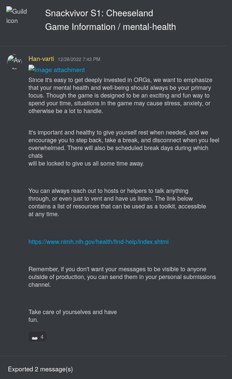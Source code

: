 <!DOCTYPE html><html lang=en><head><title>Snackvivor S1: Cheeseland - mental-health</title><meta charset=utf-8><meta name=viewport content="width=device-width"><style>@font-face{src:url("https://cdn.jsdelivr.net/gh/Tyrrrz/DiscordFonts@master/ggsans-normal-400.woff2");font-family:gg sans;font-weight:400;font-style:normal}@font-face{src:url("https://cdn.jsdelivr.net/gh/Tyrrrz/DiscordFonts@master/ggsans-normal-500.woff2");font-family:gg sans;font-weight:500;font-style:normal}@font-face{src:url("https://cdn.jsdelivr.net/gh/Tyrrrz/DiscordFonts@master/ggsans-normal-600.woff2");font-family:gg sans;font-weight:600;font-style:normal}@font-face{src:url("https://cdn.jsdelivr.net/gh/Tyrrrz/DiscordFonts@master/ggsans-normal-700.woff2");font-family:gg sans;font-weight:700;font-style:normal}@font-face{src:url("https://cdn.jsdelivr.net/gh/Tyrrrz/DiscordFonts@master/ggsans-normal-800.woff2");font-family:gg sans;font-weight:800;font-style:normal}@font-face{src:url("https://cdn.jsdelivr.net/gh/Tyrrrz/DiscordFonts@master/ggsans-italic-400.woff2");font-family:gg sans;font-weight:400;font-style:italic}@font-face{src:url("https://cdn.jsdelivr.net/gh/Tyrrrz/DiscordFonts@master/ggsans-italic-500.woff2");font-family:gg sans;font-weight:500;font-style:italic}@font-face{src:url("https://cdn.jsdelivr.net/gh/Tyrrrz/DiscordFonts@master/ggsans-italic-600.woff2");font-family:gg sans;font-weight:600;font-style:italic}@font-face{src:url("https://cdn.jsdelivr.net/gh/Tyrrrz/DiscordFonts@master/ggsans-italic-700.woff2");font-family:gg sans;font-weight:700;font-style:italic}@font-face{src:url("https://cdn.jsdelivr.net/gh/Tyrrrz/DiscordFonts@master/ggsans-italic-800.woff2");font-family:gg sans;font-weight:800;font-style:italic}html,body{margin:0;padding:0;background-color:#36393e;color:#dcddde;font-family:"gg sans","Helvetica Neue",Helvetica,Arial,sans-serif;font-size:17px;font-weight:400;scroll-behavior:smooth}a{color:#00aff4;text-decoration:none}a:hover{text-decoration:underline}img{object-fit:contain;image-rendering:high-quality;image-rendering:-webkit-optimize-contrast}.preamble{display:grid;grid-template-columns:auto 1fr;max-width:100%;padding:1rem}.preamble__guild-icon-container{grid-column:1}.preamble__guild-icon{max-width:88px;max-height:88px}.preamble__entries-container{grid-column:2;margin-left:1rem}.preamble__entry{margin-bottom:0.15rem;color:#ffffff;font-size:1.4rem}.preamble__entry--small{font-size:1rem}.chatlog{padding:1rem 0;width:100%;border-top:1px solid rgba(255,255,255,0.1);border-bottom:1px solid rgba(255,255,255,0.1)}.chatlog__message-group{margin-bottom:1rem}.chatlog__message-container{background-color:transparent;transition:background-color 1s ease}.chatlog__message-container--highlighted{background-color:rgba(114,137,218,0.2)}.chatlog__message-container--pinned{background-color:rgba(249,168,37,0.05)}.chatlog__message{display:grid;grid-template-columns:auto 1fr;padding:0.15rem 0;direction:ltr;unicode-bidi:bidi-override}.chatlog__message:hover{background-color:#32353b}.chatlog__message:hover .chatlog__short-timestamp{display:block}.chatlog__message-aside{grid-column:1;width:72px;padding:0.15rem 0.15rem 0 0.15rem;text-align:center}.chatlog__reply-symbol{height:10px;margin:6px 4px 4px 36px;border-left:2px solid #4f545c;border-top:2px solid #4f545c;border-radius:8px 0 0 0}.chatlog__avatar{width:40px;height:40px;border-radius:50%}.chatlog__short-timestamp{display:none;color:#a3a6aa;font-size:0.75rem;font-weight:500;direction:ltr;unicode-bidi:bidi-override}.chatlog__message-primary{grid-column:2;min-width:0}.chatlog__reply{display:flex;margin-bottom:0.15rem;align-items:center;color:#b5b6b8;font-size:0.875rem;white-space:nowrap;overflow:hidden;text-overflow:ellipsis}.chatlog__reply-avatar{width:16px;height:16px;margin-right:0.25rem;border-radius:50%}.chatlog__reply-author{margin-right:0.3rem;font-weight:600}.chatlog__reply-content{overflow:hidden;text-overflow:ellipsis}.chatlog__reply-link{cursor:pointer}.chatlog__reply-link *{display:inline;pointer-events:none}.chatlog__reply-link .chatlog__markdown-quote{display:inline}.chatlog__reply-link .chatlog__markdown-pre{display:inline}.chatlog__reply-link:hover{color:#ffffff}.chatlog__reply-link:hover *:not(.chatlog__markdown-spoiler){color:inherit}.chatlog__reply-edited-timestamp{margin-left:0.25rem;color:#a3a6aa;font-size:0.75rem;font-weight:500;direction:ltr;unicode-bidi:bidi-override}.chatlog__system-notification-icon{width:18px;height:18px}.chatlog__system-notification-author{font-weight:500;color:#ffffff}.chatlog__system-notification-content{color:#96989d}.chatlog__system-notification-link{font-weight:500;color:#ffffff}.chatlog__system-notification-timestamp{margin-left:0.3rem;color:#a3a6aa;font-size:0.75rem;font-weight:500;direction:ltr;unicode-bidi:bidi-override}.chatlog__system-notification-timestamp a{color:inherit}.chatlog__header{margin-bottom:0.1rem}.chatlog__author{font-weight:500;color:#ffffff}.chatlog__author-tag{position:relative;top:-0.1rem;margin-left:0.3rem;padding:0.05rem 0.3rem;border-radius:3px;background-color:#5865F2;color:#ffffff;font-size:0.625rem;font-weight:500;line-height:1.3}.chatlog__timestamp{margin-left:0.3rem;color:#a3a6aa;font-size:0.75rem;font-weight:500;direction:ltr;unicode-bidi:bidi-override}.chatlog__timestamp a{color:inherit}.chatlog__content{padding-right:1rem;font-size:0.95rem;word-wrap:break-word}.chatlog__edited-timestamp{margin-left:0.15rem;color:#a3a6aa;font-size:0.75rem;font-weight:500}.chatlog__attachment{position:relative;width:fit-content;margin-top:0.3rem;border-radius:3px;overflow:hidden}.chatlog__attachment--hidden{cursor:pointer;box-shadow:0 0 1px 1px rgba(0,0,0,0.1)}.chatlog__attachment--hidden *{pointer-events:none}.chatlog__attachment-spoiler-caption{display:none;position:absolute;left:50%;top:50%;z-index:999;padding:0.4rem 0.8rem;border-radius:20px;transform:translate(-50%,-50%);background-color:rgba(0,0,0,0.9);color:#dcddde;font-size:0.9rem;font-weight:600;letter-spacing:0.05rem}.chatlog__attachment--hidden .chatlog__attachment-spoiler-caption{display:block}.chatlog__attachment--hidden:hover .chatlog__attachment-spoiler-caption{color:#fff}.chatlog__attachment-media{max-width:45vw;max-height:500px;vertical-align:top;border-radius:3px}.chatlog__attachment--hidden .chatlog__attachment-media{filter:blur(44px)}.chatlog__attachment-generic{max-width:520px;width:100%;height:40px;padding:10px;border:1px solid #292b2f;border-radius:3px;background-color:#2f3136;overflow:hidden}.chatlog__attachment--hidden .chatlog__attachment-generic{filter:blur(44px)}.chatlog__attachment-generic-icon{float:left;width:30px;height:100%;margin-right:10px}.chatlog__attachment-generic-size{color:#72767d;font-size:12px}.chatlog__attachment-generic-name{overflow:hidden;white-space:nowrap;text-overflow:ellipsis}.chatlog__embed{display:flex;margin-top:0.3rem;max-width:520px}.chatlog__embed-color-pill{flex-shrink:0;width:0.25rem;border-top-left-radius:3px;border-bottom-left-radius:3px}.chatlog__embed-color-pill--default{background-color:#202225}.chatlog__embed-content-container{display:flex;flex-direction:column;padding:0.5rem 0.6rem;border:1px solid rgba(46,48,54,0.6);border-top-right-radius:3px;border-bottom-right-radius:3px;background-color:rgba(46,48,54,0.3)}.chatlog__embed-content{display:flex;width:100%}.chatlog__embed-text{flex:1}.chatlog__embed-author-container{display:flex;margin-bottom:0.5rem;align-items:center}.chatlog__embed-author-icon{width:20px;height:20px;margin-right:0.5rem;border-radius:50%}.chatlog__embed-author{color:#ffffff;font-size:0.875rem;font-weight:600;direction:ltr;unicode-bidi:bidi-override}.chatlog__embed-author-link{color:#ffffff}.chatlog__embed-title{margin-bottom:0.5rem;color:#ffffff;font-size:0.875rem;font-weight:600}.chatlog__embed-description{color:#dcddde;font-weight:500;font-size:0.85rem}.chatlog__embed-fields{display:flex;flex-wrap:wrap;gap:0 0.5rem}.chatlog__embed-field{flex:0;min-width:100%;max-width:506px;padding-top:0.6rem;font-size:0.875rem}.chatlog__embed-field--inline{flex:1;flex-basis:auto;min-width:50px}.chatlog__embed-field-name{margin-bottom:0.2rem;color:#ffffff;font-weight:600}.chatlog__embed-field-value{color:#dcddde;font-weight:500}.chatlog__embed-thumbnail{flex:0;max-width:80px;max-height:80px;margin-left:1.2rem;border-radius:3px}.chatlog__embed-images{display:grid;margin-top:0.6rem;grid-template-columns:repeat(2,1fr);gap:0.25rem}.chatlog__embed-images--single{display:block}.chatlog__embed-image{object-fit:cover;object-position:center;max-width:500px;max-height:400px;width:100%;height:100%;border-radius:3px}.chatlog__embed-footer{margin-top:0.6rem;color:#dcddde}.chatlog__embed-footer-icon{width:20px;height:20px;margin-right:0.2rem;border-radius:50%;vertical-align:middle}.chatlog__embed-footer-text{vertical-align:middle;font-size:0.75rem;font-weight:500}.chatlog__embed-generic-image{object-fit:contain;object-position:left;max-width:45vw;max-height:500px;vertical-align:top;border-radius:3px}.chatlog__embed-generic-gifv{object-fit:contain;object-position:left;max-width:45vw;max-height:500px;vertical-align:top;border-radius:3px}.chatlog__embed-invite-container{min-width:320px;padding:0.6rem 0.7rem;border:1px solid rgba(46,48,54,0.6);border-radius:3px;background-color:rgba(46,48,54,0.3)}.chatlog__embed-invite-title{margin:0 0 0.8rem 0;color:#b9bbbe;font-size:0.75rem;font-weight:700;text-transform:uppercase}.chatlog__embed-invite{display:flex}.chatlog__embed-invite-guild-icon{width:50px;height:50px;border-radius:0.85rem}.chatlog__embed-invite-info{margin-left:1rem}.chatlog__embed-invite-guild-name{color:#ffffff;font-weight:600}.chatlog__embed-invite-guild-name a{color:inherit}.chatlog__embed-invite-channel-icon{width:18px;height:18px;vertical-align:bottom}.chatlog__embed-invite-channel-name{font-size:0.9rem;font-weight:600}.chatlog__embed-spotify{border:0}.chatlog__embed-youtube-container{margin-top:0.6rem}.chatlog__embed-youtube{border:0;border-radius:3px}.chatlog__sticker{width:180px;height:180px}.chatlog__sticker--media{max-width:100%;max-height:100%}.chatlog__reactions{display:flex}.chatlog__reaction{display:flex;margin:0.35rem 0.1rem 0.1rem 0;padding:0.125rem 0.375rem;border:1px solid transparent;border-radius:8px;background-color:#2f3136;align-items:center}.chatlog__reaction:hover{border:1px solid hsla(0,0%,100%,.2);background-color:transparent}.chatlog__reaction-count{min-width:9px;margin-left:0.35rem;color:#b9bbbe;font-size:0.875rem}.chatlog__reaction:hover .chatlog__reaction-count{color:#dcddde}.chatlog__markdown{max-width:100%;line-height:1.3;overflow-wrap:break-word}.chatlog__markdown-preserve{white-space:pre-wrap}.chatlog__markdown-spoiler{background-color:rgba(255,255,255,0.1);padding:0 2px;border-radius:3px}.chatlog__markdown-spoiler--hidden{cursor:pointer;background-color:#202225;color:rgba(0,0,0,0)}.chatlog__markdown-spoiler--hidden:hover{background-color:rgba(32,34,37,0.8)}.chatlog__markdown-spoiler--hidden::selection{color:rgba(0,0,0,0)}.chatlog__markdown-quote{display:flex;margin:0.05rem 0}.chatlog__markdown-quote-border{margin-right:0.5rem;border:2px solid #4f545c;border-radius:3px}.chatlog__markdown-pre{background-color:#2f3136;font-family:"Consolas","Courier New",Courier,monospace;font-size:0.85rem;text-decoration:inherit}.chatlog__markdown-pre--multiline{display:block;margin-top:0.25rem;padding:0.5rem;border:2px solid #282b30;border-radius:5px;color:#b9bbbe}.chatlog__markdown-pre--multiline.hljs{background-color:#2f3136;color:#b9bbbe}.chatlog__markdown-pre--inline{display:inline-block;padding:2px;border-radius:3px}.chatlog__markdown-mention{border-radius:3px;padding:0 2px;background-color:rgba(88,101,242,.3);color:#dee0fc;font-weight:500}.chatlog__markdown-mention:hover{background-color:#5865f2;color:#ffffff}.chatlog__markdown-timestamp{background-color:rgba(255,255,255,0.1);padding:0 2px;border-radius:3px}.chatlog__emoji{width:1.325rem;height:1.325rem;margin:0 0.06rem;vertical-align:-0.4rem}.chatlog__emoji--small{width:1rem;height:1rem}.chatlog__emoji--large{width:2.8rem;height:2.8rem}.postamble{padding:1.25rem}.postamble__entry{color:#ffffff}</style><link rel=stylesheet href=https://cdnjs.cloudflare.com/ajax/libs/highlight.js/9.15.6/styles/solarized-dark.min.css><script src=https://cdnjs.cloudflare.com/ajax/libs/highlight.js/9.15.6/highlight.min.js></script><script>document.addEventListener('DOMContentLoaded',()=>{document.querySelectorAll('.chatlog__markdown-pre--multiline').forEach(e=>hljs.highlightBlock(e));});</script><script src=https://cdnjs.cloudflare.com/ajax/libs/lottie-web/5.8.1/lottie.min.js></script><script>document.addEventListener('DOMContentLoaded',()=>{document.querySelectorAll('.chatlog__sticker--media[data-source]').forEach(e=>{const anim=lottie.loadAnimation({container:e,renderer:'svg',loop:true,autoplay:true,path:e.getAttribute('data-source')});anim.addEventListener('data_failed',()=>e.innerHTML='<strong>[Sticker cannot be rendered]</strong>');});});</script><script>function scrollToMessage(event,id){const element=document.getElementById('chatlog__message-container-'+id);if(!element)
return;event.preventDefault();element.classList.add('chatlog__message-container--highlighted');window.scrollTo({top:element.getBoundingClientRect().top-document.body.getBoundingClientRect().top-(window.innerHeight/2),behavior:'smooth'});window.setTimeout(()=>element.classList.remove('chatlog__message-container--highlighted'),2000);}
function showSpoiler(event,element){if(!element)
return;if(element.classList.contains('chatlog__attachment--hidden')){event.preventDefault();element.classList.remove('chatlog__attachment--hidden');}
if(element.classList.contains('chatlog__markdown-spoiler--hidden')){event.preventDefault();element.classList.remove('chatlog__markdown-spoiler--hidden');}}</script><svg style=display:none xmlns=http://www.w3.org/2000/svg><defs><symbol id=attachment-icon viewBox="0 0 720 960"><path fill=#f4f5fb d=M50,935a25,25,0,0,1-25-25V50A25,25,0,0,1,50,25H519.6L695,201.32V910a25,25,0,0,1-25,25Z /><path fill=#7789c4 d=M509.21,50,670,211.63V910H50V50H509.21M530,0H50A50,50,0,0,0,0,50V910a50,50,0,0,0,50,50H670a50,50,0,0,0,50-50h0V191Z /><path fill=#f4f5fb d=M530,215a25,25,0,0,1-25-25V50a25,25,0,0,1,16.23-23.41L693.41,198.77A25,25,0,0,1,670,215Z /><path fill=#7789c4 d=M530,70.71,649.29,190H530V70.71M530,0a50,50,0,0,0-50,50V190a50,50,0,0,0,50,50H670a50,50,0,0,0,50-50Z /></symbol><symbol id=join-icon viewBox="0 0 18 18"><path fill=#3ba55c d="m0 8h14.2l-3.6-3.6 1.4-1.4 6 6-6 6-1.4-1.4 3.6-3.6h-14.2" /></symbol><symbol id=leave-icon viewBox="0 0 18 18"><path fill=#ed4245 d="m3.8 8 3.6-3.6-1.4-1.4-6 6 6 6 1.4-1.4-3.6-3.6h14.2v-2" /></symbol><symbol id=call-icon viewBox="0 0 18 18"><path fill=#3ba55c fill-rule=evenodd d="M17.7163041 15.36645368c-.0190957.02699568-1.9039523 2.6680735-2.9957762 2.63320406-3.0676659-.09785935-6.6733809-3.07188394-9.15694343-5.548738C3.08002193 9.9740657.09772497 6.3791404 0 3.3061316v-.024746C0 2.2060575 2.61386252.3152347 2.64082114.2972376c.7110335-.4971705 1.4917101-.3149497 1.80959713.1372281.19320342.2744561 2.19712724 3.2811005 2.42290565 3.6489167.09884826.1608492.14714912.3554431.14714912.5702838 0 .2744561-.07975258.5770327-.23701117.8751101-.1527655.2902036-.65262318 1.1664385-.89862055 1.594995.2673396.3768148.94804468 1.26429792 2.351016 2.66357424 1.39173858 1.39027775 2.28923588 2.07641807 2.67002628 2.34187563.4302146-.2452108 1.3086162-.74238132 1.5972981-.89423205.5447887-.28682915 1.0907006-.31944893 1.4568885-.08661115.3459689.2182151 3.3383754 2.21027167 3.6225641 2.41611376.2695862.19234426.4144887.5399137.4144887.91672846 0 .2969525-.089862.61190215-.2808189.88523346" /></symbol><symbol id=pencil-icon viewBox="0 0 18 18"><path fill=#99aab5 d="m0 14.25v3.75h3.75l11.06-11.06-3.75-3.75zm17.71-10.21c.39-.39.39-1.02 0-1.41l-2.34-2.34c-.39-.39-1.02-.39-1.41 0l-1.83 1.83 3.75 3.75z" /></symbol><symbol id=pin-icon viewBox="0 0 18 18"><path fill=#b9bbbe d="m16.908 8.39684-8.29587-8.295827-1.18584 1.184157 1.18584 1.18584-4.14834 4.1475v.00167l-1.18583-1.18583-1.185 1.18583 3.55583 3.55502-4.740831 4.74 1.185001 1.185 4.74083-4.74 3.55581 3.555 1.185-1.185-1.185-1.185 4.1475-4.14836h.0009l1.185 1.185z" /></symbol><symbol id=channel-icon viewBox="0 0 24 24"><path fill=#b9bbbe d="M5.88657 21C5.57547 21 5.3399 20.7189 5.39427 20.4126L6.00001 17H2.59511C2.28449 17 2.04905 16.7198 2.10259 16.4138L2.27759 15.4138C2.31946 15.1746 2.52722 15 2.77011 15H6.35001L7.41001 9H4.00511C3.69449 9 3.45905 8.71977 3.51259 8.41381L3.68759 7.41381C3.72946 7.17456 3.93722 7 4.18011 7H7.76001L8.39677 3.41262C8.43914 3.17391 8.64664 3 8.88907 3H9.87344C10.1845 3 10.4201 3.28107 10.3657 3.58738L9.76001 7H15.76L16.3968 3.41262C16.4391 3.17391 16.6466 3 16.8891 3H17.8734C18.1845 3 18.4201 3.28107 18.3657 3.58738L17.76 7H21.1649C21.4755 7 21.711 7.28023 21.6574 7.58619L21.4824 8.58619C21.4406 8.82544 21.2328 9 20.9899 9H17.41L16.35 15H19.7549C20.0655 15 20.301 15.2802 20.2474 15.5862L20.0724 16.5862C20.0306 16.8254 19.8228 17 19.5799 17H16L15.3632 20.5874C15.3209 20.8261 15.1134 21 14.8709 21H13.8866C13.5755 21 13.3399 20.7189 13.3943 20.4126L14 17H8.00001L7.36325 20.5874C7.32088 20.8261 7.11337 21 6.87094 21H5.88657ZM9.41045 9L8.35045 15H14.3504L15.4104 9H9.41045Z" /></symbol><symbol id=thread-icon viewBox="0 0 24 24"><path fill=#b9bbbe d="M5.43309 21C5.35842 21 5.30189 20.9325 5.31494 20.859L5.99991 17H2.14274C2.06819 17 2.01168 16.9327 2.02453 16.8593L2.33253 15.0993C2.34258 15.0419 2.39244 15 2.45074 15H6.34991L7.40991 9H3.55274C3.47819 9 3.42168 8.93274 3.43453 8.85931L3.74253 7.09931C3.75258 7.04189 3.80244 7 3.86074 7H7.75991L8.45234 3.09903C8.46251 3.04174 8.51231 3 8.57049 3H10.3267C10.4014 3 10.4579 3.06746 10.4449 3.14097L9.75991 7H15.7599L16.4523 3.09903C16.4625 3.04174 16.5123 3 16.5705 3H18.3267C18.4014 3 18.4579 3.06746 18.4449 3.14097L17.7599 7H21.6171C21.6916 7 21.7481 7.06725 21.7353 7.14069L21.4273 8.90069C21.4172 8.95811 21.3674 9 21.3091 9H17.4099L17.0495 11.04H15.05L15.4104 9H9.41035L8.35035 15H10.5599V17H7.99991L7.30749 20.901C7.29732 20.9583 7.24752 21 7.18934 21H5.43309Z" /><path fill=#b9bbbe d="M13.4399 12.96C12.9097 12.96 12.4799 13.3898 12.4799 13.92V20.2213C12.4799 20.7515 12.9097 21.1813 13.4399 21.1813H14.3999C14.5325 21.1813 14.6399 21.2887 14.6399 21.4213V23.4597C14.6399 23.6677 14.8865 23.7773 15.0408 23.6378L17.4858 21.4289C17.6622 21.2695 17.8916 21.1813 18.1294 21.1813H22.5599C23.0901 21.1813 23.5199 20.7515 23.5199 20.2213V13.92C23.5199 13.3898 23.0901 12.96 22.5599 12.96H13.4399Z" /></symbol></defs></svg><body><div class=preamble><div class=preamble__guild-icon-container><img class=preamble__guild-icon src="https://cdn.discordapp.com/icons/1055959319197253764/eff666cdb44ba3c271d138a9551ae13e.png?size=512" alt="Guild icon" loading=lazy></div><div class=preamble__entries-container><div class=preamble__entry>Snackvivor S1: Cheeseland</div><div class=preamble__entry>Game Information / mental-health</div></div></div>
<div class="chatlog">

<div class=chatlog__message-group><div id=chatlog__message-container-1057821098290450432 class=chatlog__message-container data-message-id=1057821098290450432><div class=chatlog__message><div class=chatlog__message-aside><img class=chatlog__avatar src="https://cdn.discordapp.com/guilds/1055959319197253764/users/338838665100918795/avatars/cdabf48ac5330faaf33d36ef60100ed1.png?size=512" alt=Avatar loading=lazy></div><div class=chatlog__message-primary><div class=chatlog__header><span class=chatlog__author style=color:rgb(255,226,88) title=Han#9448 data-user-id=338838665100918795>Han-varti</span> <span class=chatlog__timestamp><a href=#chatlog__message-container-1057821098290450432>12/28/2022 7:43 PM</a></span></div><div class=chatlog__attachment><a href=https://cdn.discordapp.com/attachments/1055969546529407008/1057821097938145380/image.png> <img class=chatlog__attachment-media src=https://cdn.discordapp.com/attachments/1055969546529407008/1057821097938145380/image.png alt="Image attachment" title="Image: image.png (921.74 KB)" loading=lazy> </a></div></div></div></div><div id=chatlog__message-container-1057821150006226945 class=chatlog__message-container data-message-id=1057821150006226945><div class=chatlog__message><div class=chatlog__message-aside><div class=chatlog__short-timestamp title="12/28/2022 7:43 PM">19:43</div></div><div class=chatlog__message-primary><div class="chatlog__content chatlog__markdown"><span class=chatlog__markdown-preserve>Since it&#39;s easy to get deeply invested in ORGs, we want to emphasize that your mental health and well-being should always be your primary focus. Though the game is designed to be an exciting and fun way to spend your time, situations in the game may cause stress, anxiety, or otherwise be a lot to handle.

It&#39;s important and healthy to give yourself rest when needed, and we encourage you to step back, take a break, and disconnect when you feel overwhelmed. There will also be scheduled break days during which chats will be locked to give us all some time away. 

You can always reach out to hosts or helpers to talk anything through, or even just to vent and have us listen. The link below contains a list of resources that can be used as a toolkit, accessible at any time.

<a href="https://www.nimh.nih.gov/health/find-help/index.shtml">https://www.nimh.nih.gov/health/find-help/index.shtml</a>

 Remember, if you don&#39;t want your messages to be visible to anyone outside of production, you can send them in your personal submissions channel.

Take care of yourselves and have fun.</span></div><div class=chatlog__reactions><div class=chatlog__reaction title=heart><img class="chatlog__emoji chatlog__emoji--small" alt=❤️ src=https://cdn.jsdelivr.net/gh/twitter/twemoji@latest/assets/svg/2764.svg loading=lazy> <span class=chatlog__reaction-count>4</span></div></div></div></div></div></div>

</div>
<div class=postamble><div class=postamble__entry>Exported 2 message(s)</div></div>
